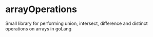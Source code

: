 # arrayOperations
Small library for performing union, intersect, difference and distinct operations on arrays in goLang
